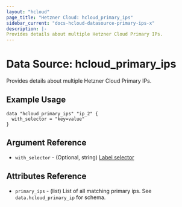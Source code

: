 ```yaml
---
layout: "hcloud"
page_title: "Hetzner Cloud: hcloud_primary_ips"
sidebar_current: "docs-hcloud-datasource-primary-ips-x"
description: |-
Provides details about multiple Hetzner Cloud Primary IPs.
---
```


# Data Source: hcloud_primary_ips

Provides details about multiple Hetzner Cloud Primary IPs.

## Example Usage

```hcl
data "hcloud_primary_ips" "ip_2" {
  with_selector = "key=value"
}
```

## Argument Reference

- `with_selector` - (Optional, string) [Label selector](https://docs.hetzner.cloud/#overview-label-selector)

## Attributes Reference

- `primary_ips` - (list) List of all matching primary ips. See `data.hcloud_primary_ip` for schema.
